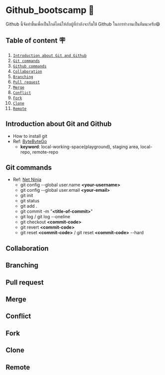 # Github_bootscamp 💪
Github นี้จัดทำขึ้นเพื่อเป็นไกด์ไลน์ให้กับผู้ที่กำลังจะเริ่มใช้ Github ในการทำงานเป็นทีมนะครับ😄
## Table of content 🪧
1. [`Introduction about Git and Github`](#introduction-about-git-and-github)
2. [`Git commands`](#git-commands)
3. [`Github commands`](#github-commands)
4. [`Collaboration`](#collaboration)
5. [`Branching`](#branching)
6. [`Pull request`](#pull-request)
7. [`Merge`](#merge)
8. [`Conflict`](#conflict)
9. [`Fork`](#fork)
10. [`Clone`](#clone)
11. [`Remote`](#remote)

## Introduction about Git and Github
- How to install git
- Ref: [ByteByteGo](https://www.youtube.com/watch?v=e9lnsKot_SQ)
    - **keyword**: local-working-space(playground), staging area, local-repo, remote-repo
## Git commands
- Ref: [Net Ninja](https://www.youtube.com/watch?v=QV0kVNvkMxc&list=PL4cUxeGkcC9goXbgTDQ0n_4TBzOO0ocPR&index=8)
    - git config --global user.name **<your-username\>**
    - git config --global user.email **<your-email\>**
    - git init
    - git status
    - git add .
    - git commit -m "**<title-of-commit\>**"
    - git log / git log --oneline
    - git checkout **<commit-code\>**
    - git revert **<commit-code\>**
    - git reset **<commit-code\>** / git reset **<commit-code\>** --hard

## Collaboration
## Branching
## Pull request
## Merge
## Conflict
## Fork
## Clone
## Remote